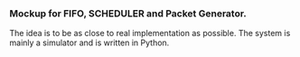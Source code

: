 
### Mockup for FIFO, SCHEDULER and Packet Generator.

The idea is to be as close to real implementation as possible. The system is 
mainly a simulator and is written in Python.
